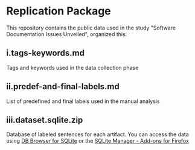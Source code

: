 # Replication Package

This repository contains the public data used in the study "Software Documentation Issues Unveiled", organized this:  

## i.tags-keywords.md
Tags and keywords used in the data collection phase

## ii.predef-and-final-labels.md
List of predefined and final labels used in the manual analysis

## iii.dataset.sqlite.zip
Database of labeled sentences for each artifact.  You can access the data using [DB Browser for SQLite](https://sqlitebrowser.org/) or the [SQLite Manager - Add-ons for Firefox](https://addons.mozilla.org/en-US/firefox/addon/sqlite-manager/) 
